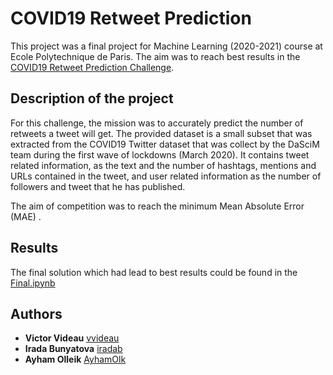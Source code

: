 # COVID19 Retweet Prediction

This project was a final project for Machine Learning (2020-2021) course at Ecole Polytechnique de Paris. The aim was to reach best results in the [COVID19 Retweet Prediction Challenge](https://www.kaggle.com/c/covid19-retweet-prediction-challenge-2020/overview).


## Description of the project
For this challenge, the mission was to accurately predict the number of retweets a tweet will get. The provided dataset is a small subset that was extracted from the COVID19 Twitter dataset that was collect by the DaSciM team during the first wave of lockdowns (March 2020). It contains tweet related information, as the text and the number of hashtags, mentions and URLs contained in the tweet, and user related information as the number of followers and tweet that he has published.

The aim of competition was to reach the minimum Mean Absolute Error (MAE) .


## Results 

The final solution which had lead to best results could be found in the [Final.ipynb](https://github.com/iradab/COVID19-Retweet-Prediction/blob/main/Final.ipynb)


## Authors
* **Victor Videau**       [vvideau](https://github.com/vvideau)
* **Irada Bunyatova**     [iradab](https://github.com/iradab)
* **Ayham Olleik**       [AyhamOlk](https://github.com/AyhamOlk)
